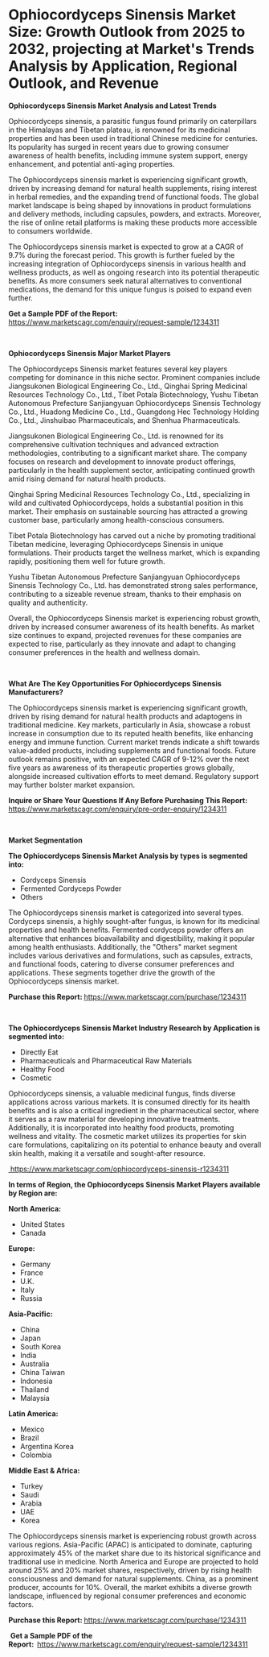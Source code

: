 <p><h1>Ophiocordyceps Sinensis Market Size: Growth Outlook from 2025 to 2032, projecting at Market's Trends Analysis by Application, Regional Outlook, and Revenue</h1></p><p><strong>Ophiocordyceps Sinensis Market Analysis and Latest Trends</strong></p>
<p><p>Ophiocordyceps sinensis, a parasitic fungus found primarily on caterpillars in the Himalayas and Tibetan plateau, is renowned for its medicinal properties and has been used in traditional Chinese medicine for centuries. Its popularity has surged in recent years due to growing consumer awareness of health benefits, including immune system support, energy enhancement, and potential anti-aging properties.</p><p>The Ophiocordyceps sinensis market is experiencing significant growth, driven by increasing demand for natural health supplements, rising interest in herbal remedies, and the expanding trend of functional foods. The global market landscape is being shaped by innovations in product formulations and delivery methods, including capsules, powders, and extracts. Moreover, the rise of online retail platforms is making these products more accessible to consumers worldwide.</p><p>The Ophiocordyceps sinensis market is expected to grow at a CAGR of 9.7% during the forecast period. This growth is further fueled by the increasing integration of Ophiocordyceps sinensis in various health and wellness products, as well as ongoing research into its potential therapeutic benefits. As more consumers seek natural alternatives to conventional medications, the demand for this unique fungus is poised to expand even further.</p></p>
<p><strong>Get a Sample PDF of the Report:&nbsp;</strong> <a href="https://www.marketscagr.com/enquiry/request-sample/1234311?utm_campaign=2106&utm_medium=2&utm_source=Github&utm_content=ia&utm_term=19042025&utm_id=ophiocordyceps-sinensis">https://www.marketscagr.com/enquiry/request-sample/1234311</a></p>
<p>&nbsp;</p>
<p><strong>Ophiocordyceps Sinensis Major Market Players</strong></p>
<p><p>The Ophiocordyceps Sinensis market features several key players competing for dominance in this niche sector. Prominent companies include Jiangsukonen Biological Engineering Co., Ltd., Qinghai Spring Medicinal Resources Technology Co., Ltd., Tibet Potala Biotechnology, Yushu Tibetan Autonomous Prefecture Sanjiangyuan Ophiocordyceps Sinensis Technology Co., Ltd., Huadong Medicine Co., Ltd., Guangdong Hec Technology Holding Co., Ltd., Jinshuibao Pharmaceuticals, and Shenhua Pharmaceuticals.</p><p>Jiangsukonen Biological Engineering Co., Ltd. is renowned for its comprehensive cultivation techniques and advanced extraction methodologies, contributing to a significant market share. The company focuses on research and development to innovate product offerings, particularly in the health supplement sector, anticipating continued growth amid rising demand for natural health products.</p><p>Qinghai Spring Medicinal Resources Technology Co., Ltd., specializing in wild and cultivated Ophiocordyceps, holds a substantial position in this market. Their emphasis on sustainable sourcing has attracted a growing customer base, particularly among health-conscious consumers. </p><p>Tibet Potala Biotechnology has carved out a niche by promoting traditional Tibetan medicine, leveraging Ophiocordyceps Sinensis in unique formulations. Their products target the wellness market, which is expanding rapidly, positioning them well for future growth.</p><p>Yushu Tibetan Autonomous Prefecture Sanjiangyuan Ophiocordyceps Sinensis Technology Co., Ltd. has demonstrated strong sales performance, contributing to a sizeable revenue stream, thanks to their emphasis on quality and authenticity.</p><p>Overall, the Ophiocordyceps Sinensis market is experiencing robust growth, driven by increased consumer awareness of its health benefits. As market size continues to expand, projected revenues for these companies are expected to rise, particularly as they innovate and adapt to changing consumer preferences in the health and wellness domain.</p></p>
<p>&nbsp;</p>
<p><strong>What Are The Key Opportunities For Ophiocordyceps Sinensis Manufacturers?</strong></p>
<p><p>The Ophiocordyceps sinensis market is experiencing significant growth, driven by rising demand for natural health products and adaptogens in traditional medicine. Key markets, particularly in Asia, showcase a robust increase in consumption due to its reputed health benefits, like enhancing energy and immune function. Current market trends indicate a shift towards value-added products, including supplements and functional foods. Future outlook remains positive, with an expected CAGR of 9-12% over the next five years as awareness of its therapeutic properties grows globally, alongside increased cultivation efforts to meet demand. Regulatory support may further bolster market expansion.</p></p>
<p><strong>Inquire or Share Your Questions If Any Before Purchasing This Report:</strong> <a href="https://www.marketscagr.com/enquiry/pre-order-enquiry/1234311?utm_campaign=2106&utm_medium=2&utm_source=Github&utm_content=ia&utm_term=19042025&utm_id=ophiocordyceps-sinensis">https://www.marketscagr.com/enquiry/pre-order-enquiry/1234311</a></p>
<p>&nbsp;</p>
<p><strong>Market Segmentation</strong></p>
<p><strong>The Ophiocordyceps Sinensis Market Analysis by types is segmented into:</strong></p>
<p><ul><li>Cordyceps Sinensis</li><li>Fermented Cordyceps Powder</li><li>Others</li></ul></p>
<p><p>The Ophiocordyceps sinensis market is categorized into several types. Cordyceps sinensis, a highly sought-after fungus, is known for its medicinal properties and health benefits. Fermented cordyceps powder offers an alternative that enhances bioavailability and digestibility, making it popular among health enthusiasts. Additionally, the "Others" market segment includes various derivatives and formulations, such as capsules, extracts, and functional foods, catering to diverse consumer preferences and applications. These segments together drive the growth of the Ophiocordyceps sinensis market.</p></p>
<p><strong>Purchase this Report:&nbsp;</strong><a href="https://www.marketscagr.com/purchase/1234311?utm_campaign=2106&utm_medium=2&utm_source=Github&utm_content=ia&utm_term=19042025&utm_id=ophiocordyceps-sinensis">https://www.marketscagr.com/purchase/1234311</a></p>
<p>&nbsp;</p>
<p><strong>The Ophiocordyceps Sinensis Market Industry Research by Application is segmented into:</strong></p>
<p><ul><li>Directly Eat</li><li>Pharmaceuticals and Pharmaceutical Raw Materials</li><li>Healthy Food</li><li>Cosmetic</li></ul></p>
<p><p>Ophiocordyceps sinensis, a valuable medicinal fungus, finds diverse applications across various markets. It is consumed directly for its health benefits and is also a critical ingredient in the pharmaceutical sector, where it serves as a raw material for developing innovative treatments. Additionally, it is incorporated into healthy food products, promoting wellness and vitality. The cosmetic market utilizes its properties for skin care formulations, capitalizing on its potential to enhance beauty and overall skin health, making it a versatile and sought-after resource.</p></p>
<p><a href="https://www.marketscagr.com/ophiocordyceps-sinensis-r1234311?utm_campaign=2106&utm_medium=2&utm_source=Github&utm_content=ia&utm_term=19042025&utm_id=ophiocordyceps-sinensis">&nbsp;https://www.marketscagr.com/ophiocordyceps-sinensis-r1234311</a></p>
<p><strong>In terms of Region, the Ophiocordyceps Sinensis Market Players available by Region are:</strong></p>
<p>
    <p> <strong> North America: </strong>
        <ul>
            <li>United States</li>
            <li>Canada</li>
        </ul>
        </p> 
    <p> <strong> Europe: </strong>
        <ul>
            <li>Germany</li>
            <li>France</li>
            <li>U.K.</li>
            <li>Italy</li>
            <li>Russia</li>
        </ul>
        </p> 
    <p> <strong> Asia-Pacific: </strong>
        <ul>
            <li>China</li>
            <li>Japan</li>
            <li>South Korea</li>
            <li>India</li>
            <li>Australia</li>
            <li>China Taiwan</li>
            <li>Indonesia</li>
            <li>Thailand</li>
            <li>Malaysia</li>
        </ul>
        </p> 
    <p> <strong> Latin America: </strong>
        <ul>
            <li>Mexico</li>
            <li>Brazil</li>
            <li>Argentina Korea</li>
            <li>Colombia</li>
        </ul>
        </p> 
    <p> <strong> Middle East & Africa: </strong>
        <ul>
            <li>Turkey</li>
            <li>Saudi</li>
            <li>Arabia</li>
            <li>UAE</li>
            <li>Korea</li>
        </ul>
    </p>
    </p>
<p><p>The Ophiocordyceps sinensis market is experiencing robust growth across various regions. Asia-Pacific (APAC) is anticipated to dominate, capturing approximately 45% of the market share due to its historical significance and traditional use in medicine. North America and Europe are projected to hold around 25% and 20% market shares, respectively, driven by rising health consciousness and demand for natural supplements. China, as a prominent producer, accounts for 10%. Overall, the market exhibits a diverse growth landscape, influenced by regional consumer preferences and economic factors.</p></p>
<p><strong>Purchase this Report: </strong><a href="https://www.marketscagr.com/purchase/1234311?utm_campaign=2106&utm_medium=2&utm_source=Github&utm_content=ia&utm_term=19042025&utm_id=ophiocordyceps-sinensis">https://www.marketscagr.com/purchase/1234311</a></p>
<p>&nbsp;<strong>Get a Sample PDF of the Report:&nbsp;&nbsp;</strong><a href="https://www.marketscagr.com/enquiry/request-sample/1234311?utm_campaign=2106&utm_medium=2&utm_source=Github&utm_content=ia&utm_term=19042025&utm_id=ophiocordyceps-sinensis">https://www.marketscagr.com/enquiry/request-sample/1234311</a></p>
<p><strong></strong></p>
<p><p></p><p></p><p></p></p>